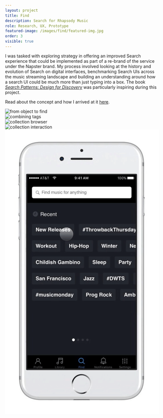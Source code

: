 ```yaml
---
layout: project
title: Find
description: Search for Rhapsody Music
role: Research, UX, Prototype
featured-image: /images/find/featured-img.jpg
order: 3
visible: true
---
```


I was tasked with exploring strategy in offering an improved Search experience that could be implemented as part of a re-brand of the service under the Napster brand. My process involved looking at the history and evolution of Search on digital interfaces, benchmarking Search UIs across the music streaming landscape and building an understanding around how a search UI could be much more than just typing into a box. The book <a href="https://www.amazon.com/Search-Patterns-Discovery-Peter-Morville-ebook/dp/B0039QGJD4" target="_blank"><em>Search Patterns: Design for Discovery</em></a> was particularly inspiring during this project.

Read about the concept and how I arrived at it <a href="/projects/find-concept/">here</a>.

<div class="img-collection-row">
  <div class="img-collection-item">
    <img src="/images/find/object-to-find.gif" alt="from object to find">
  </div>
  <div class="img-collection-item">
    <img src="/images/find/combine-tags-jazz+fusion.gif" alt="combining tags">
  </div>
</div>

<div class="img-collection-row">
  <div class="img-collection-item">
    <img src="/images/find/collection-browser.gif" alt="collection browser">
  </div>
  <div class="img-collection-item">
    <img src="/images/find/collection-interaction.gif" alt="collection interaction">
  </div>
</div>

<div class="img-collection-row">
<div class="img-collection-item">
  <img src="/images/find/collection-search.gif" alt="collection search">
</div>
<div class="img-collection-item-empty"></div>
</div>
